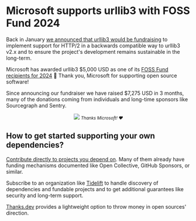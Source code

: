 # Microsoft supports urllib3 with FOSS Fund 2024

<div class="row">
<div class="col-8 col-12-sm">
<p>Back in January <a href="https://sethmlarson.dev/urllib3-is-fundraising-for-http2-support">we announced that urllib3 would be fundraising</a>
to implement support for HTTP/2 in a backwards compatible
way to urllib3 v2.x and to ensure the project's development
remains sustainable in the long-term.</p>

<p>Microsoft has awarded urllib3 $5,000 USD as one of its
<a href="https://github.com/microsoft/foss-fund?tab=readme-ov-file#2024">FOSS Fund recipients for 2024</a> 🥳
Thank you, Microsoft for supporting open source software!</p>

<p>Since announcing our fundraiser we have raised $7,275 USD
in 3 months, many of the donations coming from individuals
and long-time sponsors like Sourcegraph and Sentry.</p>
</div>
<div class="col-4 col-0-sm" style="margin-right: 0;">
<center>
<img style="max-width: 100%" src="https://avatars.githubusercontent.com/u/6154722?v=4"/>
<i><small>Thanks Microsoft! ❤️</small></i>
</center>
</div>
</div>

## How to get started supporting your own dependencies?

[Contribute directly to projects you depend on](https://github.com/microsoft/foss-fund?tab=readme-ov-file#2024).
  Many of them already have funding mechanisms documented like Open Collective, GitHub Sponsors, or similar.

Subscribe to an organization like [Tidelift](https://tidelift.com/subscription/pkg/pypi-urllib3)
  to handle discovery of dependencies and fundable projects
  and to get additional guarantees like security and long-term support.

[Thanks.dev](https://thanks.dev) provides a lightweight option to throw money in open sources' direction.

